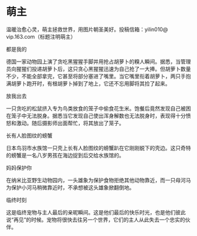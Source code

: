 # 萌主

温暖治愈心灵，萌主拯救世界，用图片朝圣美好。投稿信箱：yilin010@ vip.163.com（标题注明萌主） 

都是我的 

德国一家动物园上演了贪吃黑猩猩手脚并用抢占胡萝卜的糗人瞬间。据悉，当管理员向猩猩们投递胡萝卜后，这只贪心黑猩猩迅速为自己抢了一大捧。但胡萝卜数量不少，不能全部拿完，它甚至将部分塞进了嘴里。当它嘴里衔着胡萝卜，两只手抱满胡萝卜跑开时，有根胡萝卜掉到了地上，它还不忘用脚将其捡了起来。 

放我出去 

一只贪吃的松鼠挤入专为鸟类放食的笼子中偷食花生米。饱餐后竟然发现自己被困在笼子中无法脱身。据悉当它发现自己使出浑身解数也无法脱身时，表现得十分愤怒和激动。随后摄影师出面帮忙，将其放出了笼子。 

长有人脸图纹的螃蟹 

日本鸟羽市水族馆一只壳上长有人脸图纹的螃蟹趴在它刚刚蜕下的壳边。这只奇特的螃蟹是一名八岁男孩在海边捉到后交给水族馆的。 

妈妈保护你 

在纳米比亚野生动物园内，一头雄象为保护食物拒绝其他动物靠近，而一只母河马为保护小河马稍微靠近时，不承想被这头雄象掀翻倒地。 

临终时刻 

这是临终宠物与主人最后的亲昵瞬间。这是他们最后的快乐时光，也是他们彼此说“再见”的时候。宠物将很快去往另一个世界，它们的主人从此失去一个忠实的伙伴。
